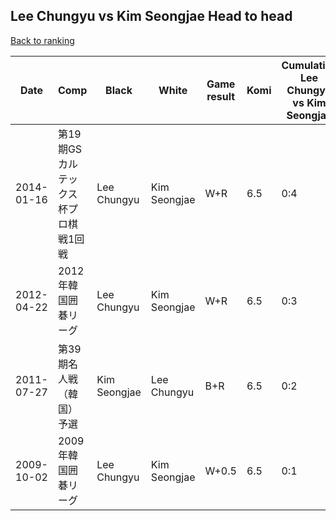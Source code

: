 ## Lee Chungyu vs Kim Seongjae Head to head

[Back to ranking](../../index.md)




| **Date** | **Comp** | **Black** | **White** | **Game result** | **Komi** | **Cumulative Lee Chungyu vs Kim Seongjae** | **Lee Chungyu streak** | **Kim Seongjae streak** | 
| --- | --- | --- | --- | --- | --- | --- | --- | --- |
| 2014-01-16 | 第19期GSカルテックス杯プロ棋戦1回戦 | Lee Chungyu | Kim Seongjae | W+R | 6.5 | 0:4 | 0 | 4 | 
| 2012-04-22 | 2012年韓国囲碁リーグ | Lee Chungyu | Kim Seongjae | W+R | 6.5 | 0:3 | 0 | 3 | 
| 2011-07-27 | 第39期名人戦（韓国）予選 | Kim Seongjae | Lee Chungyu | B+R | 6.5 | 0:2 | 0 | 2 | 
| 2009-10-02 | 2009年韓国囲碁リーグ | Lee Chungyu | Kim Seongjae | W+0.5 | 6.5 | 0:1 | 0 | 1 |




